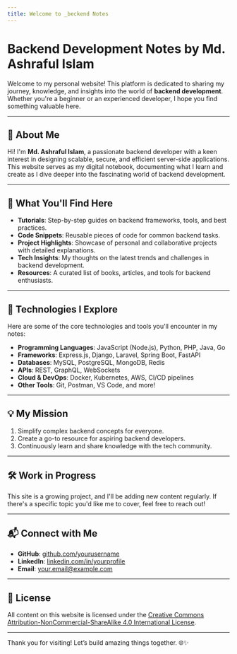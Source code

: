 ```yaml
---
title: Welcome to _beckend Notes
---
```


# Backend Development Notes by Md. Ashraful Islam

Welcome to my personal website! This platform is dedicated to sharing my journey, knowledge, and insights into the world of **backend development**. Whether you're a beginner or an experienced developer, I hope you find something valuable here.

---

## 🌟 About Me

Hi! I'm **Md. Ashraful Islam**, a passionate backend developer with a keen interest in designing scalable, secure, and efficient server-side applications. This website serves as my digital notebook, documenting what I learn and create as I dive deeper into the fascinating world of backend development.

---

## 📖 What You'll Find Here

- **Tutorials**: Step-by-step guides on backend frameworks, tools, and best practices.
- **Code Snippets**: Reusable pieces of code for common backend tasks.
- **Project Highlights**: Showcase of personal and collaborative projects with detailed explanations.
- **Tech Insights**: My thoughts on the latest trends and challenges in backend development.
- **Resources**: A curated list of books, articles, and tools for backend enthusiasts.

---

## 🚀 Technologies I Explore

Here are some of the core technologies and tools you'll encounter in my notes:

- **Programming Languages**: JavaScript (Node.js), Python, PHP, Java, Go
- **Frameworks**: Express.js, Django, Laravel, Spring Boot, FastAPI
- **Databases**: MySQL, PostgreSQL, MongoDB, Redis
- **APIs**: REST, GraphQL, WebSockets
- **Cloud & DevOps**: Docker, Kubernetes, AWS, CI/CD pipelines
- **Other Tools**: Git, Postman, VS Code, and more!

---

## 💡 My Mission

1. Simplify complex backend concepts for everyone.
2. Create a go-to resource for aspiring backend developers.
3. Continuously learn and share knowledge with the tech community.

---

## 🛠️ Work in Progress

This site is a growing project, and I'll be adding new content regularly. If there's a specific topic you'd like me to cover, feel free to reach out!

---

## 📬 Connect with Me

- **GitHub**: [github.com/yourusername](https://github.com/MdAshrafulIslam1998)
- **LinkedIn**: [linkedin.com/in/yourprofile](https://www.linkedin.com/in/mashrafulislam)
- **Email**: [your.email@example.com](mailto:your.mdashrafulislam.inbox@gmail.com)

---

## 📜 License

All content on this website is licensed under the [Creative Commons Attribution-NonCommercial-ShareAlike 4.0 International License](https://creativecommons.org/licenses/by-nc-sa/4.0/).

---

Thank you for visiting! Let’s build amazing things together. 🌐✨
